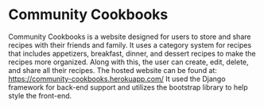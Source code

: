 # Community Cookbooks

Community Cookbooks is a website designed for users to store and share recipes with their friends and family. It uses a category system for recipes that includes appetizers, breakfast, dinner, and dessert recipes to make the recipes more organized. Along with this, the user can create, edit, delete, and share all their recipes.
The hosted website can be found at: https://community-cookbooks.herokuapp.com/
It used the Django framework for back-end support and utilizes the bootstrap library to help style the front-end.

